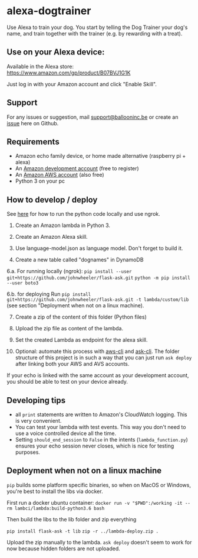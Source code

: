 # alexa-dogtrainer
Use Alexa to train your dog. You start by telling the Dog Trainer your dog's name, and train together with the trainer (e.g. by rewarding with a treat).


## Use on your Alexa device:
Available in the Alexa store: https://www.amazon.com/gp/product/B07BVJ1G1K

Just log in with your Amazon account and click "Enable Skill".

## Support
For any issues or suggestion, mail <support@ballooninc.be> or create an [issue](https://github.com/BalloonInc/alexa-dogtrainer/issues) here on Github.

## Requirements
- Amazon echo family device, or home made alternative (raspberry pi + alexa)
- An [Amazon development account](https://developer.amazon.com) (free to register)
- An [Amazon AWS account](https://console.aws.amazon.com) (also free)
- Python 3 on your pc

## How to develop / deploy

See [here](https://developer.amazon.com/blogs/post/Tx14R0IYYGH3SKT/Flask-Ask-A-New-Python-Framework-for-Rapid-Alexa-Skills-Kit-Development) for how to run the python code locally and use ngrok.

1. Create an Amazon lambda in Python 3.

2. Create an Amazon Alexa skill.

4. Use language-model.json as language model. Don't forget to build it.

5. Create a new table called "dognames" in DynamoDB

6.a. For running locally (ngrok):
`pip install --user  git+https://github.com/johnwheeler/flask-ask.git`
`python -m pip install --user boto3`

6.b. for deploying
Run `pip install git+https://github.com/johnwheeler/flask-ask.git -t lambda/custom/lib` (see section "Deployment when not on a linux machine).

7. Create a zip of the content of this folder (Python files)

8. Upload the zip file as content of the lambda.

9. Set the created Lambda as endpoint for the alexa skill.

10. Optional: automate this process with [aws-cli](https://aws.amazon.com/cli‎) and [ask-cli](https://developer.amazon.com/docs/smapi/ask-cli-command-reference.html). The folder structure of this project is in such a way that you can just run `ask deploy` after linking both your AWS and AVS accounts.

If your echo is linked with the same account as your development account, you should be able to test on your device already.

## Developing tips
- all `print` statements are written to Amazon's CloudWatch logging. This is very convenient.
- You can test your lambda with test events. This way you don't need to use a voice controlled device all the time.
- Setting `should_end_session` to `False` in the intents (`lambda_function.py`) ensures your echo session never closes, which is nice for testing purposes.


## Deployment when not on a linux machine

`pip` builds some platform specific binaries, so when on MacOS or Windows, you're best to install the libs via docker.

First run a docker ubuntu container:
`docker run -v "$PWD":/working -it --rm lambci/lambda:build-python3.6 bash`

Then build the libs to the lib folder and zip everything

`pip install flask-ask -t lib`
`zip -r ../lambda-deploy.zip .`

Upload the zip manually to the lambda. `ask deploy` doesn't seem to work for now because hidden folders are not uploaded.
